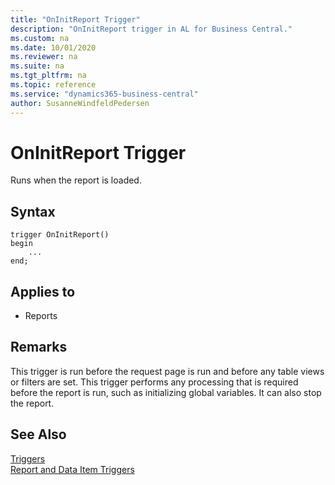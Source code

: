 ```yaml
---
title: "OnInitReport Trigger"
description: "OnInitReport trigger in AL for Business Central."
ms.custom: na
ms.date: 10/01/2020
ms.reviewer: na
ms.suite: na
ms.tgt_pltfrm: na
ms.topic: reference
ms.service: "dynamics365-business-central"
author: SusanneWindfeldPedersen
---
```


# OnInitReport Trigger

Runs when the report is loaded.  

## Syntax  

```AL
trigger OnInitReport()
begin
    ...
end;
``` 
  
## Applies to

- Reports  
  
## Remarks  

This trigger is run before the request page is run and before any table views or filters are set. This trigger performs any processing that is required before the report is run, such as initializing global variables. It can also stop the report.  
  
## See Also  

[Triggers](devenv-triggers.md)  
[Report and Data Item Triggers](devenv-report-and-data-item-triggers.md)  
